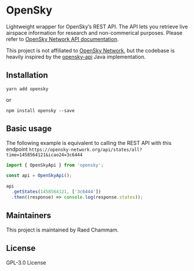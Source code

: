 # OpenSky

Lightweight wrapper for OpenSky’s REST API. The API lets you retrieve live airspace information for research and non-commerical purposes. Please refer to [OpenSky Network API documentation](https://openskynetwork.github.io/opensky-api/index.html).

This project is not affiliated to [OpenSky Network](https://github.com/openskynetwork), but the codebase is heavily inspired by the [opensky-api](https://github.com/openskynetwork/opensky-api) Java implementation.

## Installation

```
yarn add opensky
```

or

```
npm install opensky --save
```

## Basic usage

The following example is equivalent to calling the REST API with this endpoint `https://opensky-network.org/api/states/all?time=1458564121&icao24=3c6444`

```ts
import { OpenSkyApi } from 'opensky';

const api = OpenSkyApi();

api
  .getStates(1458564121, ['3c6444'])
  .then((response) => console.log(response.states));
```

## Maintainers

This project is maintained by Raed Chammam.

## License

GPL-3.0 License
